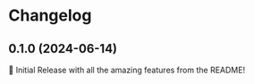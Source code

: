 # Changelog

## 0.1.0 (2024-06-14)

🎉 Initial Release with all the amazing features from the README!
